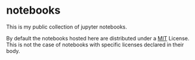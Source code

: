 # notebooks

This is my public collection of jupyter notebooks.

By default the notebooks hosted here are distributed under a [MIT](http://escolhaumalicenca.com.br/licencas/mit/) License. This is not the case of notebooks with specific licenses declared in their body.
